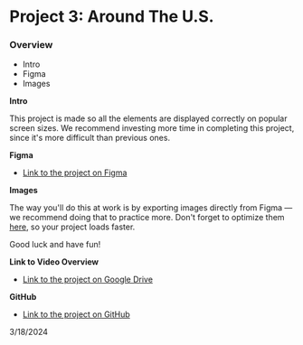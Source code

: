 # Project 3: Around The U.S.

### Overview

- Intro
- Figma
- Images

**Intro**

This project is made so all the elements are displayed correctly on popular screen sizes. We recommend investing more time in completing this project, since it's more difficult than previous ones.

**Figma**

- [Link to the project on Figma](https://www.figma.com/file/ii4xxsJ0ghevUOcssTlHZv/Sprint-3%3A-Around-the-US?node-id=0%3A1)

**Images**

The way you'll do this at work is by exporting images directly from Figma — we recommend doing that to practice more. Don't forget to optimize them [here](https://tinypng.com/), so your project loads faster.

Good luck and have fun!

**Link to Video Overview**

- [Link to the project on Google Drive](https://drive.google.com/file/d/183Ek-0UBdNya5jVWDtetK45_8e6a9Tyl/view?usp=sharing)

**GitHub**

- [Link to the project on GitHub](https://github.com/karhannah/se_project_aroundtheus)

3/18/2024

